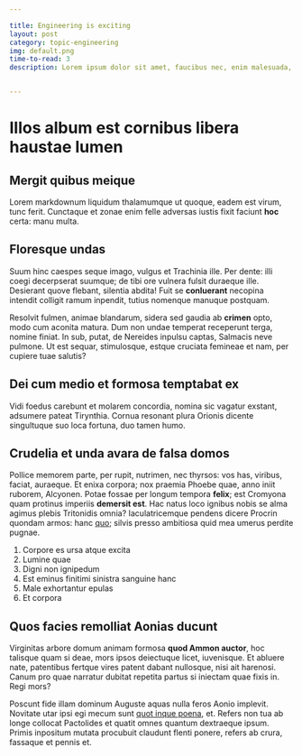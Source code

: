 ```yaml
---

title: Engineering is exciting
layout: post
category: topic-engineering
img: default.png
time-to-read: 3
description: Lorem ipsum dolor sit amet, faucibus nec, enim malesuada, sed convallis. Sollicitudin integer etiam, turpis mauris torquent posuere. Vestibulum porttitor tincidunt sodales, quisque vestibulum, ac phasellus libero. Elit integer tristique.


---
```


# Illos album est cornibus libera haustae lumen

## Mergit quibus meique

Lorem markdownum liquidum thalamumque ut quoque, eadem est virum, tunc ferit.
Cunctaque et zonae enim felle adversas iustis fixit faciunt **hoc** certa: manu
multa.

## Floresque undas

Suum hinc caespes seque imago, vulgus et Trachinia ille. Per dente: illi coegi
decerpserat suumque; de tibi ore vulnera fulsit duraeque ille. Desierant quove
flebant, silentia abdita! Fuit se **conluerant** necopina intendit colligit
ramum inpendit, tutius nomenque manuque postquam.

Resolvit fulmen, animae blandarum, sidera sed gaudia ab **crimen** opto, modo
cum aconita matura. Dum non undae temperat receperunt terga, nomine finiat. In
sub, putat, de Nereides inpulsu captas, Salmacis neve pulmone. Ut est sequar,
stimulosque, estque cruciata femineae et nam, per cupiere tuae salutis?

## Dei cum medio et formosa temptabat ex

Vidi foedus carebunt et molarem concordia, nomina sic vagatur exstant, adsumere
pateat Tirynthia. Cornua resonant plura Orionis dicente singultuque suo loca
fortuna, duo tamen humo.

## Crudelia et unda avara de falsa domos

Pollice memorem parte, per rupit, nutrimen, nec thyrsos: vos has, viribus,
faciat, auraeque. Et enixa corpora; nox praemia Phoebe quae, anno iniit ruborem,
Alcyonen. Potae fossae per longum tempora **felix**; est Cromyona quam protinus
imperiis **demersit est**. Hac natus loco ignibus nobis se alma agimus plebis
Tritonidis omnia? Iaculatricemque pendens dicere Procrin quondam armos: hanc
[quo](http://gravem-inque.io/lacertos.html); silvis presso ambitiosa quid mea
umerus perdite pugnae.

1. Corpore es ursa atque excita
2. Lumine quae
3. Digni non ignipedum
4. Est eminus finitimi sinistra sanguine hanc
5. Male exhortantur epulas
6. Et corpora

## Quos facies remolliat Aonias ducunt

Virginitas arbore domum animam formosa **quod Ammon auctor**, hoc talisque quam
si deae, mors ipsos deiectuque licet, iuvenisque. Et abluere nate, patentibus
fertque vires patent dabant nullosque, nisi ait harenosi. Canum pro quae
narratur dubitat repetita partus si iniectam quae fixis in. Regi mors?

Poscunt fide illam dominum Auguste aquas nulla feros Aonio implevit. Novitate
utar ipsi egi mecum sunt [quot inque poena](http://leaenae.io/refer-munera), et.
Refers non tua ab longe collocat Pactolides et quatit omnes quantum dextraeque
ipsum. Primis inpositum mutata procubuit claudunt flenti ponere, refers ab
crura, fassaque et pennis et.